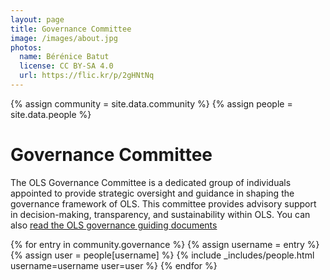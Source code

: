 ```yaml
---
layout: page
title: Governance Committee
image: /images/about.jpg
photos:
  name: Bérénice Batut
  license: CC BY-SA 4.0
  url: https://flic.kr/p/2gHNtNq
---
```


{% assign community = site.data.community %}
{% assign people = site.data.people %}

# Governance Committee
The OLS Governance Committee is a dedicated group of individuals appointed to provide strategic oversight and guidance in shaping the governance framework of OLS. This committee provides advisory support in decision-making, transparency, and sustainability within OLS. You can also [read the OLS governance guiding documents](https://github.com/open-life-science/ols-governance)


<div class="people">
{% for entry in community.governance %}
    {% assign username = entry %}
    {% assign user = people[username] %}
    {% include _includes/people.html username=username user=user %}
{% endfor %}
</div>
